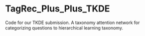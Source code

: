 # TagRec_Plus_Plus_TKDE

Code for our TKDE submission. A taxonomy attention network for categorizing questions to hierarchical learning taxonomy.
